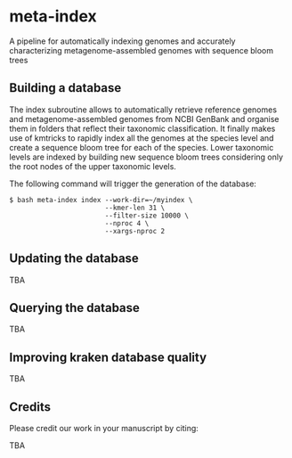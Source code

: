 # meta-index
A pipeline for automatically indexing genomes and accurately characterizing metagenome-assembled genomes with sequence bloom trees

## Building a database

The index subroutine allows to automatically retrieve reference genomes and metagenome-assembled genomes from NCBI GenBank and organise them in folders that reflect their taxonomic classification. It finally makes use of kmtricks to rapidly index all the genomes at the species level and create a sequence bloom tree for each of the species. Lower taxonomic levels are indexed by building new sequence bloom trees considering only the root nodes of the upper taxonomic levels.

The following command will trigger the generation of the database:
```
$ bash meta-index index --work-dir=~/myindex \
                        --kmer-len 31 \
                        --filter-size 10000 \
                        --nproc 4 \
                        --xargs-nproc 2
```

## Updating the database
TBA

## Querying the database
TBA

## Improving kraken database quality

TBA

## Credits

Please credit our work in your manuscript by citing:

TBA
